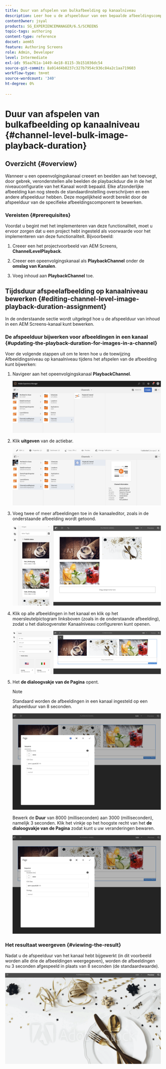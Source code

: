 ```yaml
---
title: Duur van afspelen van bulkafbeelding op kanaalniveau
description: Leer hoe u de afspeelduur van een bepaalde afbeeldingscomponent in AEM Screens kunt bewerken.
contentOwner: jsyal
products: SG_EXPERIENCEMANAGER/6.5/SCREENS
topic-tags: authoring
content-type: reference
docset: aem65
feature: Authoring Screens
role: Admin, Developer
level: Intermediate
exl-id: 95aa761a-1449-4e18-8115-3b151036dc54
source-git-commit: 8a914d4b0237c327b7954c936c84a2c1aa719603
workflow-type: tm+mt
source-wordcount: '340'
ht-degree: 0%

---
```


# Duur van afspelen van bulkafbeelding op kanaalniveau {#channel-level-bulk-image-playback-duration}

## Overzicht {#overview}

Wanneer u een opeenvolgingskanaal creeert en beelden aan het toevoegt, door gebrek, veronderstellen alle beelden de playbackduur die in de het niveauconfiguratie van het Kanaal wordt bepaald. Elke afzonderlijke afbeelding kan nog steeds de standaardinstelling overschrijven en een andere afspeelduur hebben. Deze mogelijkheid wordt bereikt door de afspeelduur van de specifieke afbeeldingscomponent te bewerken.

### Vereisten {#prerequisites}

Voordat u begint met het implementeren van deze functionaliteit, moet u ervoor zorgen dat u een project hebt ingesteld als voorwaarde voor het implementeren van deze functionaliteit. Bijvoorbeeld:

1. Creeer een het projectvoorbeeld van AEM Screens, **ChannelLevelPlayback**.

1. Creeer een opeenvolgingskanaal als **PlaybackChannel** onder de **omslag van Kanalen**.

1. Voeg inhoud aan **PlaybackChannel** toe.

## Tijdsduur afspeelafbeelding op kanaalniveau bewerken {#editing-channel-level-image-playback-duration-assignment}

In de onderstaande sectie wordt uitgelegd hoe u de afspeelduur van inhoud in een AEM Screens-kanaal kunt bewerken.

### De afspeelduur bijwerken voor afbeeldingen in een kanaal {#updating-the-playback-duration-for-images-in-a-channel}

Voer de volgende stappen uit om te leren hoe u de toewijzing Afbeeldingsniveau op kanaalniveau tijdens het afspelen van de afbeelding kunt bijwerken:

1. Navigeer aan het opeenvolgingskanaal **PlaybackChannel**.

   ![&#x200B; screen_shot_2019-06-24at62818pm &#x200B;](assets/screen_shot_2019-06-24at62818pm.png)

1. Klik **uitgeven** van de actiebar.

   ![&#x200B; screen_shot_2019-06-24at70141pm &#x200B;](assets/screen_shot_2019-06-24at70141pm.png)

1. Voeg twee of meer afbeeldingen toe in de kanaaleditor, zoals in de onderstaande afbeelding wordt getoond.

   ![&#x200B; screen_shot_2019-06-24at90534pm &#x200B;](assets/screen_shot_2019-06-24at90534pm.png)

1. Klik op alle afbeeldingen in het kanaal en klik op het moersleutelpictogram linksboven (zoals in de onderstaande afbeelding), zodat u het dialoogvenster Kanaalniveau configureren kunt openen.

   ![&#x200B; screen_shot_2019-06-25at95945am &#x200B;](assets/screen_shot_2019-06-25at95945am.png)

1. Het **de dialoogvakje van de Pagina** opent.

   >[!NOTE]
   >Standaard worden de afbeeldingen in een kanaal ingesteld op een afspeelduur van 8 seconden.

   ![&#x200B; screen_shot_2019-06-25at100343am &#x200B;](assets/screen_shot_2019-06-25at100343am.png)

   Bewerk de **Duur** van 8000 (milliseconden) aan 3000 (milliseconden), namelijk 3 seconden. Klik het vinkje op het hoogste recht van het **de dialoogvakje van de Pagina** zodat kunt u uw veranderingen bewaren.

   ![&#x200B; screen_shot_2019-06-25at101527am &#x200B;](assets/screen_shot_2019-06-25at101527am.png)

### Het resultaat weergeven {#viewing-the-result}

Nadat u de afspeelduur van het kanaal hebt bijgewerkt (in dit voorbeeld worden alle drie de afbeeldingen weergegeven), worden de afbeeldingen nu 3 seconden afgespeeld in plaats van 8 seconden (de standaardwaarde).

![&#x200B; channel_preview &#x200B;](assets/channel_preview.gif)
